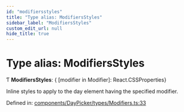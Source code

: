 ```yaml
---
id: "modifiersstyles"
title: "Type alias: ModifiersStyles"
sidebar_label: "ModifiersStyles"
custom_edit_url: null
hide_title: true
---
```


# Type alias: ModifiersStyles

Ƭ **ModifiersStyles**: { [modifier in Modifier]: React.CSSProperties}

Inline styles to apply to the day element having the specified modifier.

Defined in: [components/DayPicker/types/Modifiers.ts:33](https://github.com/gpbl/react-day-picker/blob/a5117a0c/packages/react-day-picker/src/components/DayPicker/types/Modifiers.ts#L33)
